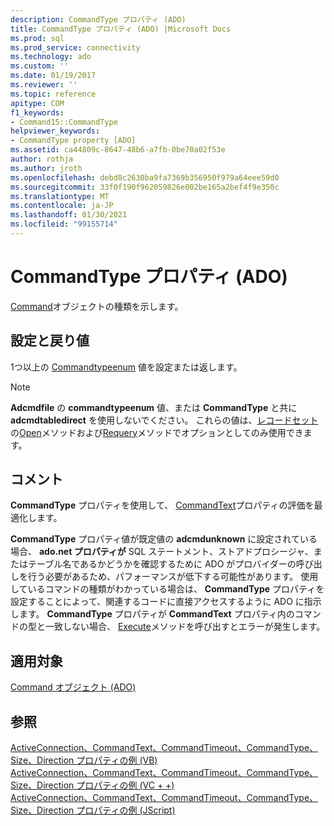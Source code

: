 ```yaml
---
description: CommandType プロパティ (ADO)
title: CommandType プロパティ (ADO) |Microsoft Docs
ms.prod: sql
ms.prod_service: connectivity
ms.technology: ado
ms.custom: ''
ms.date: 01/19/2017
ms.reviewer: ''
ms.topic: reference
apitype: COM
f1_keywords:
- Command15::CommandType
helpviewer_keywords:
- CommandType property [ADO]
ms.assetid: ca44809c-8647-48b6-a7fb-0be70a02f53e
author: rothja
ms.author: jroth
ms.openlocfilehash: debd8c2630ba9fa7369b356950f979a64eee59d0
ms.sourcegitcommit: 33f0f190f962059826e002be165a2bef4f9e350c
ms.translationtype: MT
ms.contentlocale: ja-JP
ms.lasthandoff: 01/30/2021
ms.locfileid: "99155714"
---
```

# <a name="commandtype-property-ado"></a>CommandType プロパティ (ADO)
[Command](./command-object-ado.md)オブジェクトの種類を示します。  
  
## <a name="settings-and-return-values"></a>設定と戻り値  
 1つ以上の [Commandtypeenum](./commandtypeenum.md) 値を設定または返します。  
  
> [!NOTE]
>  **Adcmdfile** の **commandtypeenum** 値、または **CommandType** と共に **adcmdtabledirect** を使用しないでください。 これらの値は、[レコードセット](./recordset-object-ado.md)の[Open](./open-method-ado-recordset.md)メソッドおよび[Requery](./requery-method.md)メソッドでオプションとしてのみ使用できます。  
  
## <a name="remarks"></a>コメント  
 **CommandType** プロパティを使用して、 [CommandText](./commandtext-property-ado.md)プロパティの評価を最適化します。  
  
 **CommandType** プロパティ値が既定値の **adcmdunknown** に設定されている場合、 **ado.net プロパティが** SQL ステートメント、ストアドプロシージャ、またはテーブル名であるかどうかを確認するために ADO がプロバイダーの呼び出しを行う必要があるため、パフォーマンスが低下する可能性があります。 使用しているコマンドの種類がわかっている場合は、 **CommandType** プロパティを設定することによって、関連するコードに直接アクセスするように ADO に指示します。 **CommandType** プロパティが **CommandText** プロパティ内のコマンドの型と一致しない場合、 [Execute](./execute-method-ado-command.md)メソッドを呼び出すとエラーが発生します。  
  
## <a name="applies-to"></a>適用対象  
 [Command オブジェクト (ADO)](./command-object-ado.md)  
  
## <a name="see-also"></a>参照  
 [ActiveConnection、CommandText、CommandTimeout、CommandType、Size、Direction プロパティの例 (VB)](./activeconnection-commandtext-commandtimeout-commandtype-size-example-vb.md)   
 [ActiveConnection、CommandText、CommandTimeout、CommandType、Size、Direction プロパティの例 (VC + +)](./activeconnection-commandtext-commandtimeout-commandtype-size-example-vc.md)   
 [ActiveConnection、CommandText、CommandTimeout、CommandType、Size、Direction プロパティの例 (JScript)](./activeconnection-commandtext-timeout-type-size-example-jscript.md)